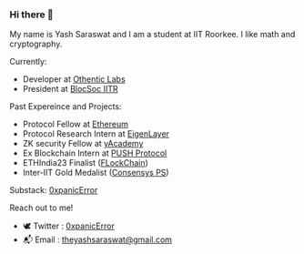 ### Hi there 👋

My name is Yash Saraswat and I am a student at IIT Roorkee. I like math and cryptography. 

Currently:
- Developer at [Othentic Labs](https://www.othentic.xyz/)
- President at [BlocSoc IITR](https://blocsoc.iitr.ac.in/)

Past Expereince and Projects:
- Protocol Fellow at [Ethereum](https://blog.ethereum.org/2024/05/13/epf-5-announcement)
- Protocol Research Intern at [EigenLayer](https://www.eigenlayer.xyz/)
- ZK security Fellow at [yAcademy](https://zblock2.xyz/)
- Ex Blockchain Intern at [PUSH Protocol](https://push.org/)
- ETHIndia23 Finalist ([FLockChain](https://devfolio.co/projects/flockchain-88eb))
- Inter-IIT Gold Medalist ([Consensys PS](https://github.com/Bisht13/Inter-IIT-2k23))

Substack: [0xpanicError](https://substack.com/@0xpanicerror)

Reach out to me!
- 🕊️ Twitter : [0xpanicError](https://twitter.com/0xpanicError)
- 📬 Email : theyashsaraswat@gmail.com



